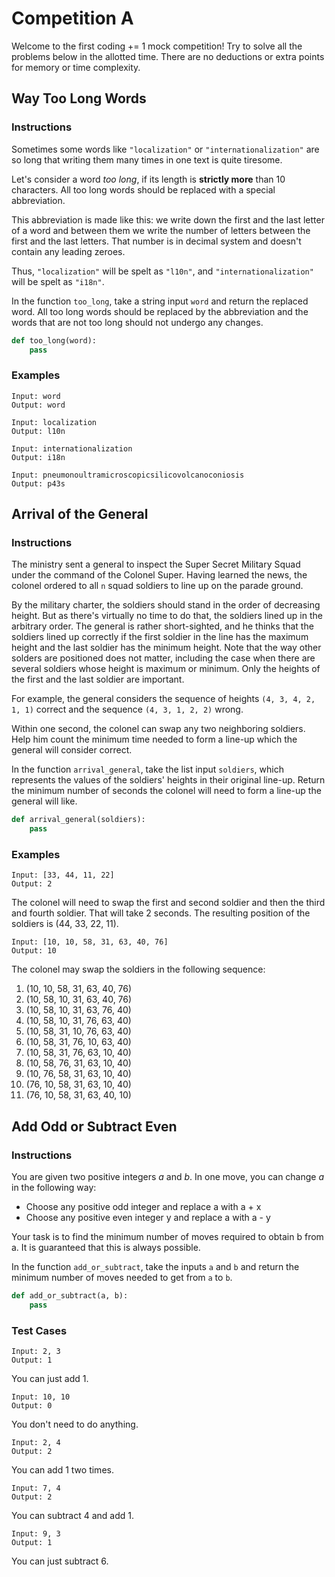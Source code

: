 # Competition A

Welcome to the first coding += 1 mock competition! Try to solve all the problems below in the allotted time. There are no deductions or extra points for memory or time complexity. 

## Way Too Long Words
### Instructions
Sometimes some words like `"localization"` or `"internationalization"` are so long that writing them many times in one text is quite tiresome.

Let's consider a word *too long*, if its length is **strictly more** than 10 characters. All too long words should be replaced with a special abbreviation.

This abbreviation is made like this: we write down the first and the last letter of a word and between them we write the number of letters between the first and the last letters. That number is in decimal system and doesn't contain any leading zeroes.

Thus, `"localization"` will be spelt as `"l10n"`, and `"internationalization"` will be spelt as `"i18n"`.

In the function `too_long`, take a string input `word` and return the replaced word. All too long words should be replaced by the abbreviation and the words that are not too long should not undergo any changes.

``` python
def too_long(word):
    pass
```

### Examples

```
Input: word
Output: word
```
```
Input: localization
Output: l10n
```
```
Input: internationalization
Output: i18n
```
```
Input: pneumonoultramicroscopicsilicovolcanoconiosis
Output: p43s
```

## Arrival of the General
### Instructions
The ministry sent a general to inspect the Super Secret Military Squad under the command of the Colonel Super. Having learned the news, the colonel ordered to all `n` squad soldiers to line up on the parade ground.

By the military charter, the soldiers should stand in the order of decreasing height. But as there's virtually no time to do that, the soldiers lined up in the arbitrary order. The general is rather short-sighted, and he thinks that the soldiers lined up correctly if the first soldier in the line has the maximum height and the last soldier has the minimum height. Note that the way other solders are positioned does not matter, including the case when there are several soldiers whose height is maximum or minimum. Only the heights of the first and the last soldier are important.

For example, the general considers the sequence of heights `(4, 3, 4, 2, 1, 1)` correct and the sequence `(4, 3, 1, 2, 2)` wrong.

Within one second, the colonel can swap any two neighboring soldiers. Help him count the minimum time needed to form a line-up which the general will consider correct.

In the function `arrival_general`, take the list input `soldiers`, which represents the values of the soldiers' heights in their original line-up. Return the minimum number of seconds the colonel will need to form a line-up the general will like.

``` python
def arrival_general(soldiers):
    pass
```

### Examples
```
Input: [33, 44, 11, 22]
Output: 2
```
The colonel will need to swap the first and second soldier and then the third and fourth soldier. That will take 2 seconds. The resulting position of the soldiers is (44, 33, 22, 11).

```
Input: [10, 10, 58, 31, 63, 40, 76]
Output: 10
```
The colonel may swap the soldiers in the following sequence:
1. (10, 10, 58, 31, 63, 40, 76)
2. (10, 58, 10, 31, 63, 40, 76)
3. (10, 58, 10, 31, 63, 76, 40)
4. (10, 58, 10, 31, 76, 63, 40)
5. (10, 58, 31, 10, 76, 63, 40)
6. (10, 58, 31, 76, 10, 63, 40)
7. (10, 58, 31, 76, 63, 10, 40)
8. (10, 58, 76, 31, 63, 10, 40)
9. (10, 76, 58, 31, 63, 10, 40)
10. (76, 10, 58, 31, 63, 10, 40)
11. (76, 10, 58, 31, 63, 40, 10)

## Add Odd or Subtract Even
### Instructions
You are given two positive integers *a* and *b*. In one move, you can change *a* in the following way: 

- Choose any positive odd integer and replace a with a + x
- Choose any positive even integer y and replace a with a - y

Your task is to find the minimum number of moves required to obtain b from a. It is guaranteed that this is always possible.

In the function `add_or_subtract`, take the inputs `a` and `b` and return the minimum number of moves needed to get from `a` to `b`.

``` python
def add_or_subtract(a, b):
    pass
```

### Test Cases
```
Input: 2, 3
Output: 1
```
You can just add 1.
```
Input: 10, 10
Output: 0
```
You don't need to do anything.
```
Input: 2, 4
Output: 2
```
You can add 1 two times.
```
Input: 7, 4
Output: 2
```
You can subtract 4 and add 1.
```
Input: 9, 3
Output: 1
```
You can just subtract 6.